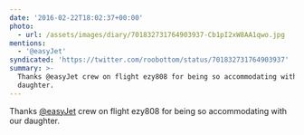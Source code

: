 ```yaml
---
date: '2016-02-22T18:02:37+00:00'
photo:
  - url: /assets/images/diary/701832731764903937-Cb1pI2xW8AA1qwo.jpg
mentions:
  - '@easyJet'
syndicated: 'https://twitter.com/roobottom/status/701832731764903937'
summary: >-
  Thanks @easyJet crew on flight ezy808 for being so accommodating with our
  daughter.
---
```

Thanks [@easyJet](https://twitter.com/@easyJet) crew on flight ezy808 for being so accommodating with our daughter. 
